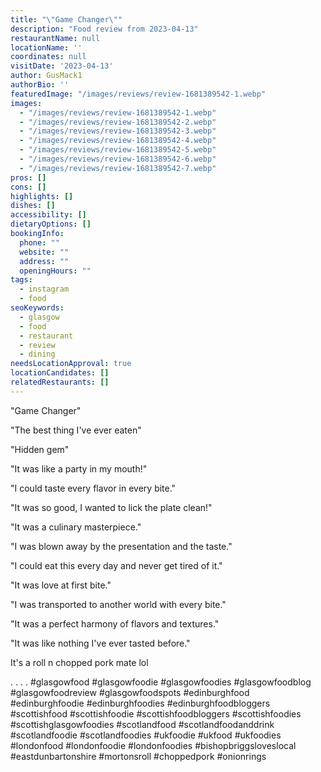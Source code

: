 ```yaml
---
title: "\"Game Changer\""
description: "Food review from 2023-04-13"
restaurantName: null
locationName: ''
coordinates: null
visitDate: '2023-04-13'
author: GusMack1
authorBio: ''
featuredImage: "/images/reviews/review-1681389542-1.webp"
images:
  - "/images/reviews/review-1681389542-1.webp"
  - "/images/reviews/review-1681389542-2.webp"
  - "/images/reviews/review-1681389542-3.webp"
  - "/images/reviews/review-1681389542-4.webp"
  - "/images/reviews/review-1681389542-5.webp"
  - "/images/reviews/review-1681389542-6.webp"
  - "/images/reviews/review-1681389542-7.webp"
pros: []
cons: []
highlights: []
dishes: []
accessibility: []
dietaryOptions: []
bookingInfo:
  phone: ""
  website: ""
  address: ""
  openingHours: ""
tags:
  - instagram
  - food
seoKeywords:
  - glasgow
  - food
  - restaurant
  - review
  - dining
needsLocationApproval: true
locationCandidates: []
relatedRestaurants: []
---
```


"Game Changer"

"The best thing I've ever eaten"

"Hidden gem"

"It was like a party in my mouth!"

"I could taste every flavor in every bite."

"It was so good, I wanted to lick the plate clean!"

"It was a culinary masterpiece."

"I was blown away by the presentation and the taste."

"I could eat this every day and never get tired of it."

"It was love at first bite."

"I was transported to another world with every bite."

"It was a perfect harmony of flavors and textures."

"It was like nothing I've ever tasted before."

It's a roll n chopped pork mate lol

.
.
.
.
#glasgowfood #glasgowfoodie #glasgowfoodies #glasgowfoodblog #glasgowfoodreview #glasgowfoodspots #edinburghfood #edinburghfoodie #edinburghfoodies #edinburghfoodbloggers #scottishfood #scottishfoodie #scottishfoodbloggers  #scottishfoodies #scottishglasgowfoodies #scotlandfood #scotlandfoodanddrink #scotlandfoodie #scotlandfoodies #ukfoodie #ukfood #ukfoodies #londonfood #londonfoodie #londonfoodies #bishopbriggsloveslocal #eastdunbartonshire #mortonsroll #choppedpork #onionrings